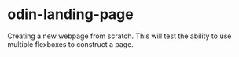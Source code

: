 # odin-landing-page
Creating a new webpage from scratch. This will test the ability to use multiple flexboxes to construct a page. 
